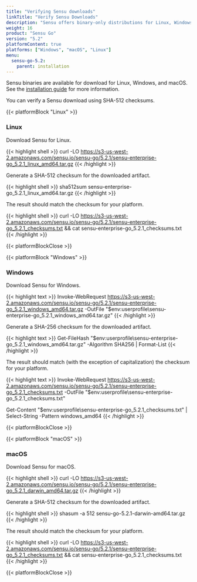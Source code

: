 ```yaml
---
title: "Verifying Sensu downloads"
linkTitle: "Verify Sensu Downloads"
description: "Sensu offers binary-only distributions for Linux, Windows, and macOS. Read the guide to learn how to verify your Sensu downloads using checksums."
weight: 16
product: "Sensu Go"
version: "5.2"
platformContent: true
platforms: ["Windows", "macOS", "Linux"]
menu:
  sensu-go-5.2:
    parent: installation
---
```


Sensu binaries are available for download for Linux, Windows, and macOS.
See the [installation guide][1] for more information.

You can verify a Sensu download using SHA-512 checksums.

{{< platformBlock "Linux" >}}

### Linux

Download Sensu for Linux.

{{< highlight shell >}}
curl -LO https://s3-us-west-2.amazonaws.com/sensu.io/sensu-go/5.2.1/sensu-enterprise-go_5.2.1_linux_amd64.tar.gz
{{< /highlight >}}

Generate a SHA-512 checksum for the downloaded artifact.

{{< highlight shell >}}
sha512sum sensu-enterprise-go_5.2.1_linux_amd64.tar.gz
{{< /highlight >}}

The result should match the checksum for your platform.

{{< highlight shell >}}
curl -LO https://s3-us-west-2.amazonaws.com/sensu.io/sensu-go/5.2.1/sensu-enterprise-go_5.2.1_checksums.txt && cat sensu-enterprise-go_5.2.1_checksums.txt
{{< /highlight >}}

{{< platformBlockClose >}}

{{< platformBlock "Windows" >}}

### Windows

Download Sensu for Windows.

{{< highlight text >}}
Invoke-WebRequest https://s3-us-west-2.amazonaws.com/sensu.io/sensu-go/5.2.1/sensu-enterprise-go_5.2.1_windows_amd64.tar.gz  -OutFile "$env:userprofile\sensu-enterprise-go_5.2.1_windows_amd64.tar.gz"
{{< /highlight >}}

Generate a SHA-256 checksum for the downloaded artifact.

{{< highlight text >}}
Get-FileHash "$env:userprofile\sensu-enterprise-go_5.2.1_windows_amd64.tar.gz" -Algorithm SHA256 | Format-List
{{< /highlight >}}

The result should match (with the exception of capitalization) the checksum for your platform.

{{< highlight text >}}
Invoke-WebRequest https://s3-us-west-2.amazonaws.com/sensu.io/sensu-go/5.2.1/sensu-enterprise-go_5.2.1_checksums.txt -OutFile "$env:userprofile\sensu-enterprise-go_5.2.1_checksums.txt"

Get-Content "$env:userprofile\sensu-enterprise-go_5.2.1_checksums.txt" | Select-String -Pattern windows_amd64
{{< /highlight >}}

{{< platformBlockClose >}}

{{< platformBlock "macOS" >}}

### macOS

Download Sensu for macOS.

{{< highlight shell >}}
curl -LO https://s3-us-west-2.amazonaws.com/sensu.io/sensu-go/5.2.1/sensu-enterprise-go_5.2.1_darwin_amd64.tar.gz
{{< /highlight >}}

Generate a SHA-512 checksum for the downloaded artifact.

{{< highlight shell >}}
shasum -a 512 sensu-go-5.2.1-darwin-amd64.tar.gz
{{< /highlight >}}

The result should match the checksum for your platform.

{{< highlight shell >}}
curl -LO https://s3-us-west-2.amazonaws.com/sensu.io/sensu-go/5.2.1/sensu-enterprise-go_5.2.1_checksums.txt && cat sensu-enterprise-go_5.2.1_checksums.txt
{{< /highlight >}}

{{< platformBlockClose >}}

[1]: ../install-sensu
